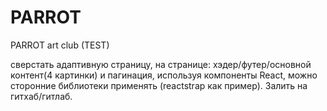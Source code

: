 # PARROT
PARROT art club (TEST)

сверстать адаптивную страницу, на странице: хэдер/футер/основной контент(4 картинки) и пагинация, используя компоненты React, можно сторонние библиотеки применять (reactstrap как пример). Залить на гитхаб/гитлаб.
